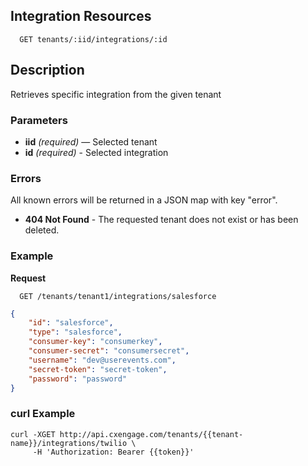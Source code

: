 ## Integration Resources

```
  GET tenants/:iid/integrations/:id
```

## Description

Retrieves specific integration from the given tenant


### Parameters

- **iid** _(required)_ — Selected tenant
- **id** _(required)_ - Selected integration

### Errors

All known errors will be returned in a JSON map with key "error".

- **404 Not Found** - The requested tenant does not exist or has been deleted.

### Example

**Request**

```
  GET /tenants/tenant1/integrations/salesforce
```

```json
{
    "id": "salesforce",
    "type": "salesforce",
    "consumer-key": "consumerkey",
    "consumer-secret": "consumersecret",
    "username": "dev@userevents.com",
    "secret-token": "secret-token",
    "password": "password"
}
```

### curl Example

```
curl -XGET http://api.cxengage.com/tenants/{{tenant-name}}/integrations/twilio \
     -H 'Authorization: Bearer {{token}}'
```

